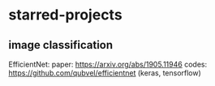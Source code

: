 # starred-projects

## image classification
EfficientNet: paper: https://arxiv.org/abs/1905.11946 codes: https://github.com/qubvel/efficientnet (keras, tensorflow)
